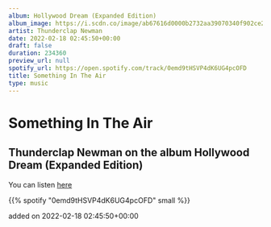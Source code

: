 ```yaml
---
album: Hollywood Dream (Expanded Edition)
album_image: https://i.scdn.co/image/ab67616d0000b2732aa39070340f902ce294caec
artist: Thunderclap Newman
date: 2022-02-18 02:45:50+00:00
draft: false
duration: 234360
preview_url: null
spotify_url: https://open.spotify.com/track/0emd9tHSVP4dK6UG4pcOFD
title: Something In The Air
type: music
---
```



# Something In The Air

## Thunderclap Newman on the album Hollywood Dream (Expanded Edition)

You can listen [here](https://open.spotify.com/track/0emd9tHSVP4dK6UG4pcOFD)

{{% spotify "0emd9tHSVP4dK6UG4pcOFD" small %}}

added on 2022-02-18 02:45:50+00:00